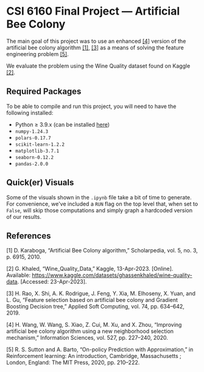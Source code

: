 # CSI 6160 Final Project — Artificial Bee Colony

The main goal of this project was to use an enhanced [[4]](#4) version of the artificial bee colony algorithm [[1]](#1), [[3]](#3) as a means of solving the feature engineering problem [[5]](#5).

We evaluate the problem using the Wine Quality dataset found on Kaggle [[2]](#2).

## Required Packages

To be able to compile and run this project, you will need to have the following installed:

- Python $\geq$ 3.9.x (can be installed [here](https://www.python.org/downloads/))
- `numpy-1.24.3`
- `polars-0.17.7`
- `scikit-learn-1.2.2`
- `matplotlib-3.7.1`
- `seaborn-0.12.2`
- `pandas-2.0.0`

## Quick(er) Visuals

Some of the visuals shown in the `.ipynb` file take a bit of time to generate. For convenience, we've included a `RUN` flag on the top level that, when set to `False`, will skip those computations and simply graph a hardcoded version of our results.

## References

<a id="1">[1]</a>
D. Karaboga, “Artificial Bee Colony algorithm,” Scholarpedia, vol. 5, no. 3, p. 6915, 2010.

<a id="2">[2]</a>
G. Khaled, “Wine_Quality_Data,” Kaggle, 13-Apr-2023. [Online]. Available: https://www.kaggle.com/datasets/ghassenkhaled/wine-quality-data. [Accessed: 23-Apr-2023].

<a id="3">[3]</a>
H. Rao, X. Shi, A. K. Rodrigue, J. Feng, Y. Xia, M. Elhoseny, X. Yuan, and L. Gu, “Feature selection based on artificial bee colony and Gradient Boosting Decision tree,” Applied Soft Computing, vol. 74, pp. 634–642, 2019.

<a id="4">[4]</a>
H. Wang, W. Wang, S. Xiao, Z. Cui, M. Xu, and X. Zhou, “Improving artificial bee colony algorithm using a new neighborhood selection mechanism,” Information Sciences, vol. 527, pp. 227–240, 2020.

<a id="5">[5]</a>
R. S. Sutton and A. Barto, “On-policy Prediction with Approximation,” in Reinforcement learning: An introduction, Cambridge, Massachusetts ; London, England: The MIT Press, 2020, pp. 210–222.
